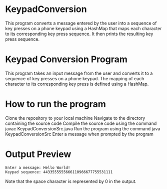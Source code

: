 # KeypadConversion
This program converts a message entered by the user into a sequence of key presses on a phone keypad using a HashMap that maps each character to its corresponding key press sequence. It then prints the resulting key press sequence.

# Keypad Conversion Program
This program takes an input message from the user and converts it to a sequence of key presses on a phone keypad. The mapping of each character to its corresponding key press is defined using a HashMap.

# How to run the program
Clone the repository to your local machine
Navigate to the directory containing the source code
Compile the source code using the command javac KeypadConversionSrc.java
Run the program using the command java KeypadConversionSrc
Enter a message when prompted by the program

# Output Preview

```
Enter a message: Hello World!
Keypad sequence: 4433555555666110966677755531111

```

Note that the space character is represented by 0 in the output.

